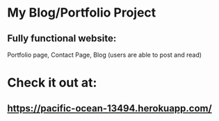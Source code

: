 # My Blog/Portfolio Project
## Fully functional website:
Portfolio page, Contact Page, Blog (users are able to post and read)
# Check it out at:
## https://pacific-ocean-13494.herokuapp.com/
